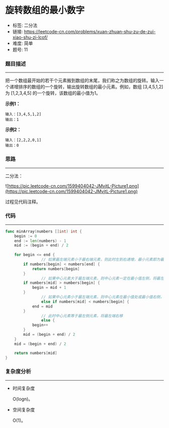 # 旋转数组的最小数字


- 标签: 二分法
- 链接: https://leetcode-cn.com/problems/xuan-zhuan-shu-zu-de-zui-xiao-shu-zi-lcof/
- 难度: 简单
- 题号: 11

### 题目描述

---

把一个数组最开始的若干个元素搬到数组的末尾，我们称之为数组的旋转。输入一个递增排序的数组的一个旋转，输出旋转数组的最小元素。例如，数组 [3,4,5,1,2] 为 [1,2,3,4,5] 的一个旋转，该数组的最小值为1。

**示例1：**

```
输入：[3,4,5,1,2]
输出：1
```

**示例2：**

```
输入：[2,2,2,0,1]
输出：0
```

### 思路

---

二分法：

![https://pic.leetcode-cn.com/1599404042-JMvjtL-Picture1.png](https://pic.leetcode-cn.com/1599404042-JMvjtL-Picture1.png)

过程见代码注释。

### 代码

---

```go
func minArray(numbers []int) int {
    begin := 0
    end := len(numbers) - 1
    mid := (begin + end) / 2
    
    for begin <= end {
				// 如果最左端元素小于最右端元素，则此时左到右递增，最小元素即为最左端元素
        if numbers[begin] < numbers[end] {
            return numbers[begin]
        }
				// 如果中心元素大于最左端元素，则中心元素一定在最小值左侧，将最左端移到mid+1处
        if numbers[mid] > numbers[begin] {
            begin = mid + 1
        }
				// 如果中心元素小于最左端元素，则中心元素在最小值处或最小值右侧，将最右端移到mid处
				else if numbers[mid] < numbers[begin] {
            end = mid
        }
				// 此时中心元素等于最左侧元素，将最左端右移
				else {
            begin++
        }
        mid = (begin + end) / 2
    }
    mid = (begin + end) / 2

    return numbers[mid]
}
```

### 复杂度分析

---

- 时间复杂度

    O(logn)。

- 空间复杂度

    O(1)。